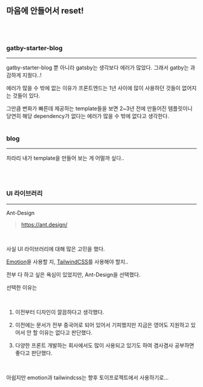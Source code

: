 ## 마음에 안들어서 reset!

<br>
<br>

### gatby-starter-blog

---

gatby-starter-blog 뿐 아니라 gatsby는 생각보다 에러가 많았다.
그래서 gatby는 과감하게 지웠다..!

에러가 많을 수 밖에 없는 이유가 프론트엔드는 1년 사이에 많이 사용하던 것들이 없어지는 것들이 있다.

그만큼 변화가 빠른데 제공하는 template들을 보면 2~3년 전에 만들어진 템플릿이니 당연히 해당 dependency가 없다는 에러가 많을 수 밖에 없다고 생각한다.
<br>
<br>

### blog

---

차라리 내가 template을 만들어 보는 게 어떨까 싶다..

<br>
<br>

### UI 라이브러리

---

Ant-Design

> https://ant.design/

<br>

사실 UI 라이브러리에 대해 많은 고민을 했다.

<a href="https://emotion.sh/docs/introduction">Emotion</a>을 사용할 지, <a href="https://tailwindcss.com/">TailwindCSS</a>를 사용해야 할지..

전부 다 하고 싶은 욕심이 있었지만, Ant-Design을 선택했다.

선택한 이유는

<br>

1. 이전부터 디자인이 깔끔하다고 생각했다.

2. 이전에는 문서가 전부 중국어로 되어 있어서 기피했지만 지금은 영어도 지원하고 있어서 안 할 이유는 없다고 판단했다.

3. 다양한 프론트 개발하는 회사에서도 많이 사용되고 있기도 하여 겸사겸사 공부하면 좋다고 판단했다.

<br>

아쉽지만 emotion과 tailwindcss는 향후 토이프로젝트에서 사용하기로...
